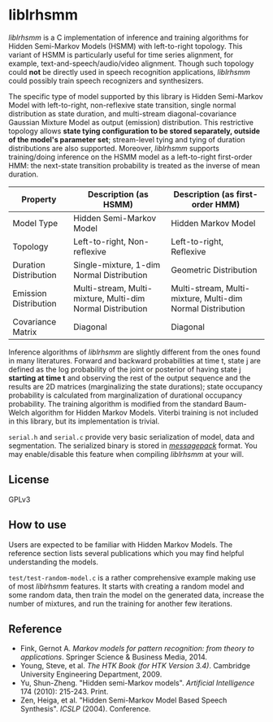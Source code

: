 liblrhsmm
===

*liblrhsmm* is a C implementation of inference and training algorithms for Hidden Semi-Markov Models (HSMM) with left-to-right topology. This variant of HSMM is particularly useful for time series alignment, for example, text-and-speech/audio/video alignment. Though such topology could **not** be directly used in speech recognition applications, *liblrhsmm* could possibly train speech recognizers and synthesizers.

The specific type of model supported by this library is Hidden Semi-Markov Model with left-to-right, non-reflexive state transition, single normal distribution as state duration, and multi-stream diagonal-covariance Gaussian Mixture Model as output (emission) distribution. This restrictive topology allows **state tying configuration to be stored separately, outside of the model's parameter set**; stream-level tying and tying of duration distributions are also supported. Moreover, *liblrhsmm* supports training/doing inference on the HSMM model as a left-to-right first-order HMM: the next-state transition probability is treated as the inverse of mean duration.

| Property | Description (as HSMM) | Description (as first-order HMM) |
| --- | --- | --- |
| Model Type | Hidden Semi-Markov Model | Hidden Markov Model |
| Topology | Left-to-right, Non-reflexive | Left-to-right, Reflexive |
| Duration Distribution | Single-mixture, 1-dim Normal Distribution | Geometric Distribution |
| Emission Distribution | Multi-stream, Multi-mixture, Multi-dim Normal Distribution | Multi-stream, Multi-mixture, Multi-dim Normal Distribution |
| Covariance Matrix | Diagonal | Diagonal |

Inference algorithms of *liblrhsmm* are slightly different from the ones found in many literatures. Forward and backward probabilities at time t, state j are defined as the log probability of the joint or posterior of having state j **starting at time t** and observing the rest of the output sequence and the results are 2D matrices (marginalizing the state durations); state occupancy probability is calculated from marginalization of durational occupancy probability. The training algorithm is modified from the standard Baum-Welch algorithm for Hidden Markov Models. Viterbi training is not included in this library, but its implementation is trivial.

`serial.h` and `serial.c` provide very basic serialization of model, data and segmentation. The serialized binary is stored in [*messagepack*](http://msgpack.org/index.html) format. You may enable/disable this feature when compiling *liblrhsmm* at your will.

License
---

GPLv3

How to use
---

Users are expected to be familiar with Hidden Markov Models. The reference section lists several publications which you may find helpful understanding the models.

`test/test-random-model.c` is a rather comprehensive example making use of most *liblrhsmm* features. It starts with creating a random model and some random data, then train the model on the generated data, increase the number of mixtures, and run the training for another few iterations.

Reference
---

* Fink, Gernot A. *Markov models for pattern recognition: from theory to applications*. Springer Science & Business Media, 2014.
* Young, Steve, et al. *The HTK Book (for HTK Version 3.4)*. Cambridge University Engineering Department, 2009.
* Yu, Shun-Zheng. "Hidden semi-Markov models". *Artificial Intelligence* 174 (2010): 215-243. Print.
* Zen, Heiga, et al. "Hidden Semi-Markov Model Based Speech Synthesis". *ICSLP* (2004). Conference.